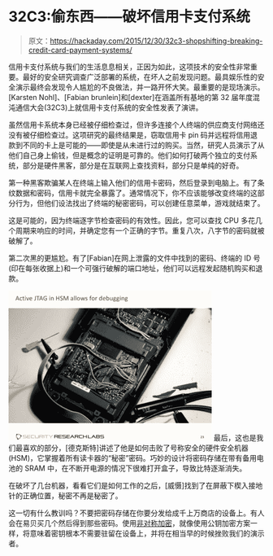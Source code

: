 # 32C3:偷东西——破坏信用卡支付系统

> 原文：<https://hackaday.com/2015/12/30/32c3-shopshifting-breaking-credit-card-payment-systems/>

信用卡支付系统与我们的生活息息相关，正因为如此，这项技术的安全性非常重要。最好的安全研究调查广泛部署的系统，在坏人之前发现问题。最具娱乐性的安全演示最终会发现令人尴尬的不良做法，并一路开怀大笑。最重要的是现场演示。[Karsten Nohl]、[Fabian brunlein]和[dexter]在涵盖所有基地的第 32 届年度混沌通信大会(32C3)上就信用卡支付系统的安全性发表了演讲。

虽然信用卡系统本身已经被仔细检查过，但许多连接个人终端的供应商支付网络还没有被仔细检查过。这项研究的最终结果是，窃取信用卡 pin 码并远程将信用退款到不同的卡上是可能的——即使是从未进行过的购买。当然，研究人员演示了从他们自己身上偷钱，但是概念的证明是可靠的。他们如何打破两个独立的支付系统，部分是硬件黑客，部分是在互联网上查找资料，部分只是单纯的好奇。

第一种黑客欺骗某人在终端上输入他们的信用卡密码，然后登录到电脑上。有了条纹数据和密码，信用卡就完全暴露了。通常情况下，你不应该能够改变终端的这部分行为，但他们设法找出了终端的秘密密码，可以创建任意菜单，游戏就结束了。

这是可能的，因为终端逐字节检查密码的有效性。因此，您可以查找 CPU 多花几个周期来响应的时间，并确定您有一个正确的字节。重复八次，八字节的密码就被破解了。

第二次黑的更尴尬。有了[Fabian]在网上泄露的文件中找到的密码、终端的 ID 号(印在每张收据上)和一个可强行破解的端口地址，他们可以远程发起随机购买和退款。

[![shopshifting_hardware](img/53954bc8202a545ee11cdaa8069e739f.png)](https://hackaday.com/wp-content/uploads/2015/12/shopshifting_hardware.png) 最后，这也是我们最喜欢的部分，[德克斯特]讲述了他是如何击败了号称安全的硬件安全机器(HSM)，它掌握着所有读卡器的“秘密”密码。巧妙的设计将密码存储在带有备用电池的 SRAM 中，在不断开电源的情况下很难打开盒子，导致比特逐渐消失。

在破坏了几台机器，看看它们是如何工作的之后，[威慑]找到了在屏蔽下楔入接地针的正确位置，秘密不再是秘密了。

这一切有什么教训吗？不要把密码存储在你要分发给成千上万商店的设备上。有人会在易贝买几个然后得到那些密码。使用[非对称加密](https://en.wikipedia.org/wiki/Asymmetric_encryption)，就像使用公钥加密方案一样，将意味着密钥根本不需要驻留在设备上，并将在相当早的时候挫败我们的演示者。